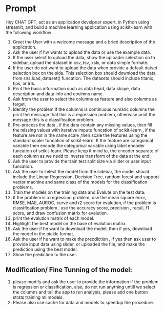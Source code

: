 # Prompt
Hey CHAT GPT, act as an application develpoer expert, in Python using streamlit, and build a machine learning 
application using scikit-learn with the following workflow:

1) Greet the User with a welcome message and a bried description of the application.
2) Ask the user if hw wants to upload the data or use the example data.
3) If the user select to upload the data, show the uploader selection on th sidebar, upload the dataset in
csv, tsv, xslx, or data simple formate.
4) If the user do not want to upload the data when provide a default datset selection box on the side.
    This selection box should download the data from sns.load_dataset() funcation. The datasets should include
     titanic, tips, or iris.
5) Print the basic information such as data head, data shape, data description and data info and coulmns name.
6)  Ask from the user to select the columns as feature and also columns as target.
7) Identify the problem if the columns is continuous numaric columns the print the message that this is a regression problem,
otherwise print the message this is a classification problem.
8) Pre-process the data , if the data contain any missing values, then fill the missing values with iterative impute funcation of scikit-learn , if the feature are not in the same scale ,then scale the features using the standard scaler funcation of scikit-learn. If the feature are categorical variable then encode the categorical variable using label encoder funcation of scikit-learn. Please keep it mind to, the encoder separate of each column as we nedd to inverse transform of the data at the end.
9) Ask the user to provide the train test split size via slider or user input funcation.
10) Ask the user to select the model from the sidebar, the model should include the Linear Regression, Decision Tree, random forest and support vector machine and same class of the models for the classification problems.
11) Train the models on the training data and Evalute on the test data.
12) If the problem is a regression problem, use the mean square error, RMSE, MAE, AUROC, curve and r2 score for evalution, 
if the problem is classification problem , use the accuracy score, precision , recall, f1 score, and draw confusion matrix for evalution.
13) print the evalution matrix of each model.
14) Highlight the best model on the base of evalution matrix.
15) Ask the user if he want to download the model, then if yes, download the model in the pickle format.
16) Ask the user if he want to make the precdiction , if yes then ask user to provide input data using slider, or uploaded the file, and make the prediction using the best model.
17) Show the prediction to the user. 

## Modification/ Fine Tunning of the model:
1) please modify and ask the user to provide the information if the problem is regression or classification, also, do not run anything untill we select the columns and tell the app to run analysis, please add one button strats training ml models.
2) Please also use cache for data and models to speedup the procedure.
 